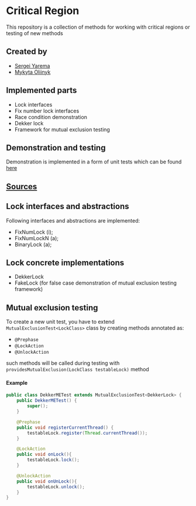 # Critical Region

This repository is a collection of methods for working with critical regions or testing of new methods


## Created by

- <a href="https://github.com/SergySanJj">Sergei Yarema</a>
- <a href="https://github.com/nikitosoleil">Mykyta Oliinyk</a>

## Implemented parts

- Lock interfaces
- Fix number lock interfaces
- Race condition demonstration
- Dekker lock
- Framework for mutual exclusion testing

## Demonstration and testing

Demonstration is implemented in a form of unit tests which can be found <a href="/CriticalRegion/src/test/java/criticalregion/">here</a>

## <a href="/CriticalRegion/src/main/java/criticalregion">Sources</a>

## Lock interfaces and abstractions

Following interfaces and abstractions are implemented:
- FixNumLock (i);
- FixNumLockN (a);
- BinaryLock (a);

## Lock concrete implementations

- DekkerLock
- FakeLock (for false case demonstration of mutual exclusion testing framework)

## Mutual exclusion testing

To create a new unit test, you have to extend ```MutualExclusionTest<LockClass>``` class by creating methods annotated as:
- ```@Prephase ```
- ```@LockAction```
- ```@UnlockAction```

such methods will be called during testing with ```providesMutualExclusion(LockClass testableLock)``` method

#### Example
```java
public class DekkerMETest extends MutualExclusionTest<DekkerLock> {
    public DekkerMETest() {
        super();
    }

    @Prephase
    public void registerCurrentThread() {
        testableLock.register(Thread.currentThread());
    }

    @LockAction
    public void onLock(){
        testableLock.lock();
    }

    @UnlockAction
    public void onUnLock(){
        testableLock.unlock();
    }
}
```
